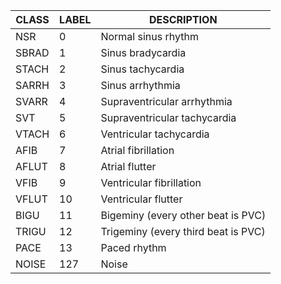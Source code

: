 | CLASS   | LABEL | DESCRIPTION |
| ------- | ----- | ----------- |
| NSR     | 0     | Normal sinus rhythm |
| SBRAD   | 1     | Sinus bradycardia |
| STACH   | 2     | Sinus tachycardia |
| SARRH   | 3     | Sinus arrhythmia |
| SVARR   | 4     | Supraventricular arrhythmia |
| SVT     | 5     | Supraventricular tachycardia |
| VTACH   | 6     | Ventricular tachycardia |
| AFIB    | 7     | Atrial fibrillation |
| AFLUT   | 8     | Atrial flutter |
| VFIB    | 9     | Ventricular fibrillation |
| VFLUT   | 10    | Ventricular flutter |
| BIGU    | 11    | Bigeminy (every other beat is PVC) |
| TRIGU   | 12    | Trigeminy (every third beat is PVC) |
| PACE    | 13    | Paced rhythm |
| NOISE   | 127   | Noise |
